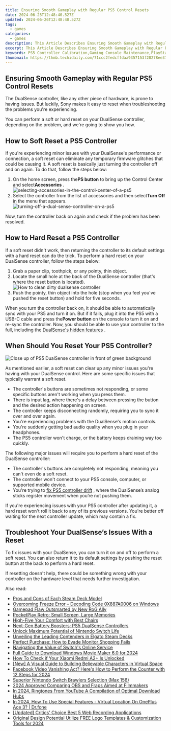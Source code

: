 ```yaml
---
title: Ensuring Smooth Gameplay with Regular PS5 Control Resets
date: 2024-06-25T12:48:40.527Z
updated: 2024-06-26T12:48:40.527Z
tags:
  - games
categories:
  - games
description: This Article Describes Ensuring Smooth Gameplay with Regular PS5 Control Resets
excerpt: This Article Describes Ensuring Smooth Gameplay with Regular PS5 Control Resets
keywords: PS5 Controller Calibration,Gaming Console Maintenance,PlayStation Reset Guide,Gamer's Control Troubleshooting,Optimal PS5 Gaming Experience,PlayStation Reset Tips,Gameplay Improvement Techniques
thumbnail: https://thmb.techidaily.com/71ccc2fedcffdaa9357153f28278ee3778285e29e6f3d8460fc68588e03103f5.jpg
---
```


## Ensuring Smooth Gameplay with Regular PS5 Control Resets

 The DualSense controller, like any other piece of hardware, is prone to having issues. But luckily, Sony makes it easy to reset when troubleshooting the problems you're experiencing.

 You can perform a soft or hard reset on your DualSense controller, depending on the problem, and we're going to show you how.

## How to Soft Reset a PS5 Controller

 If you're experiencing minor issues with your DualSense's performance or connection, a soft reset can eliminate any temporary firmware glitches that could be causing it. A soft reset is basically just turning the controller off and on again. To do that, follow the steps below:

1. On the home screen, press the**PS button** to bring up the Control Center and select**Accessories** .  
![selecting-accessories-in-the-control-center-of-a-ps5](https://static1.makeuseofimages.com/wordpress/wp-content/uploads/2023/07/selecting-accessories-in-the-control-center-of-a-ps5.jpg)
2. Select the controller from the list of accessories and then select**Turn Off** in the menu that appears.  
![turning-off-a-dual-sense-controller-on-a-ps5](https://static1.makeuseofimages.com/wordpress/wp-content/uploads/2023/07/turning-off-a-dual-sense-controller-on-a-ps5.jpg)

 Now, turn the controller back on again and check if the problem has been resolved.

## How to Hard Reset a PS5 Controller

 If a soft reset didn't work, then returning the controller to its default settings with a hard reset can do the trick. To perform a hard reset on your DualSense controller, follow the steps below:

1. Grab a paper clip, toothpick, or any pointy, thin object.
2. Locate the small hole at the back of the DualSense controller (that's where the reset button is located).  
![How to clean dirty dualsense controller](https://static1.makeuseofimages.com/wordpress/wp-content/uploads/2022/10/How-to-clean-dualsense-before.jpg)
3. Push the pointy, thin object into the hole (stop when you feel you've pushed the reset button) and hold for five seconds.

 When you turn the controller back on, it should be able to automatically sync with your PS5 and turn it on. But if it fails, plug it into the PS5 with a USB-C cable and press the**Power button** on the console to turn it on and re-sync the controller. Now, you should be able to use your controller to the full, including the [DualSense's hidden features](https://www.makeuseof.com/ps5-dualsense-controller-hidden-features/) .

## When Should You Reset Your PS5 Controller?

![Close up of PS5 DualSense controller in front of green background](https://static1.makeuseofimages.com/wordpress/wp-content/uploads/2022/09/Close-up-of-ps5-Dualsense-controller-in-front-of-green-background-1.jpg)

 As mentioned earlier, a soft reset can clear up any minor issues you're having with your DualSense control. Here are some specific issues that typically warrant a soft reset.

* The controller's buttons are sometimes not responding, or some specific buttons aren't working when you press them.
* There is input lag, where there's a delay between pressing the button and the desired action happening on screen.
* The controller keeps disconnecting randomly, requiring you to sync it over and over again.
* You're experiencing problems with the DualSense's motion controls.
* You're suddenly getting bad audio quality when you plug in your headphones.
* The PS5 controller won't charge, or the battery keeps draining way too quickly.

 The following major issues will require you to perform a hard reset of the DualSense controller:

* The controller's buttons are completely not responding, meaning you can't even do a soft reset.
* The controller won't connect to your PS5 console, computer, or supported mobile device.
* You're trying to [fix PS5 controller drift](https://www.makeuseof.com/fix-drifting-ps5-dualsense-controller/) , where the DualSense’s analog sticks register movement when you’re not pushing them.

 If you're experiencing issues with your PS5 controller after updating it, a hard reset won't roll it back to any of its previous versions. You're better off waiting for the next controller update, which may contain a fix.

## Troubleshoot Your DualSense’s Issues With a Reset

 To fix issues with your DualSense, you can turn it on and off to perform a soft reset. You can also return it to its default settings by pushing the reset button at the back to perform a hard reset.

 If resetting doesn't help, there could be something wrong with your controller on the hardware level that needs further investigation.


<ins class="adsbygoogle"
     style="display:block"
     data-ad-format="autorelaxed"
     data-ad-client="ca-pub-7571918770474297"
     data-ad-slot="1223367746"></ins>



<ins class="adsbygoogle"
     style="display:block"
     data-ad-client="ca-pub-7571918770474297"
     data-ad-slot="8358498916"
     data-ad-format="auto"
     data-full-width-responsive="true"></ins>

<span class="atpl-alsoreadstyle">Also read:</span>
<div><ul>
<li><a href="https://games-able.techidaily.com/pros-and-cons-of-each-steam-deck-model/"><u>Pros and Cons of Each Steam Deck Model</u></a></li>
<li><a href="https://games-able.techidaily.com/overcoming-freeze-error-decoding-code-0x887a0006-on-windows/"><u>Overcoming Freeze Error – Decoding Code 0X887A0006 on Windows</u></a></li>
<li><a href="https://games-able.techidaily.com/gamepad-flaw-outsmarted-by-new-rog-ally/"><u>Gamepad Flaw Outsmarted by New RoG Ally</u></a></li>
<li><a href="https://games-able.techidaily.com/pocketplay-retro-small-screen-large-memories/"><u>PocketPlay Retro: Small Screen, Large Memories</u></a></li>
<li><a href="https://games-able.techidaily.com/high-five-your-comfort-with-best-chairs/"><u>High-Five Your Comfort with Best Chairs</u></a></li>
<li><a href="https://games-able.techidaily.com/next-gen-battery-boosters-ps5-dualsense-controllers/"><u>Next-Gen Battery Boosters: PS5 DualSense Controllers</u></a></li>
<li><a href="https://games-able.techidaily.com/unlock-maximum-potential-of-nintendo-switch-life/"><u>Unlock Maximum Potential of Nintendo Switch Life</u></a></li>
<li><a href="https://games-able.techidaily.com/unveiling-the-leading-contenders-in-elgato-steam-decks/"><u>Unveiling the Leading Contenders in Elgato Steam Decks</u></a></li>
<li><a href="https://games-able.techidaily.com/perfect-purchase-how-to-evade-monitor-shopping-fails/"><u>Perfect Purchase: How to Evade Monitor Shopping Fails</u></a></li>
<li><a href="https://games-able.techidaily.com/navigating-the-value-of-switchs-online-service/"><u>Navigating the Value of Switch's Online Service</u></a></li>
<li><a href="https://some-techniques.techidaily.com/full-guide-to-download-windows-movie-maker-60-for-2024/"><u>Full Guide to Download Windows Movie Maker 6.0 for 2024</u></a></li>
<li><a href="https://sim-unlock.techidaily.com/how-to-check-if-your-xiaomi-redmi-a2plus-is-unlocked-by-drfone-android/"><u>How To Check if Your Xiaomi Redmi A2+ Is Unlocked</u></a></li>
<li><a href="https://extra-hints.techidaily.com/new-a-visual-guide-to-building-believable-characters-in-virtual-space/"><u>[New] A Visual Guide to Building Believable Characters in Virtual Space</u></a></li>
<li><a href="https://facebook-video-content.techidaily.com/facebook-video-vanishing-act-heres-how-to-perform-the-counter-with-12-steps-for-2024/"><u>Facebook Video Vanishing Act? Here's How to Perform the Counter with 12 Steps for 2024</u></a></li>
<li><a href="https://video-screen-grab.techidaily.com/superior-nintendo-switch-brawlers-selection-max-156/"><u>Superior Nintendo Switch Brawlers Selection (Max 156)</u></a></li>
<li><a href="https://desktop-recording.techidaily.com/2024-approved-comparing-obs-and-fraps-aimed-at-filmmakers/"><u>2024 Approved  Comparing OBS and Fraps  Aimed at Filmmakers</u></a></li>
<li><a href="https://extra-approaches.techidaily.com/in-2024-ringtones-from-youtube-a-compilation-of-optimal-download-hubs/"><u>In 2024, Ringtones From YouTube  A Compilation of Optimal Download Hubs</u></a></li>
<li><a href="https://phone-solutions.techidaily.com/in-2024-how-to-use-special-features-virtual-location-on-oneplus-ace-3-drfone-by-drfone-virtual-android/"><u>In 2024, How To Use Special Features - Virtual Location On OnePlus Ace 3? | Dr.fone</u></a></li>
<li><a href="https://remote-screen-capture.techidaily.com/updated-critics-choice-best-5-web-recording-applications/"><u>[Updated] Critics' Choice  Best 5 Web Recording Applications</u></a></li>
<li><a href="https://extra-approaches.techidaily.com/original-design-potential-utilize-free-logo-templates-and-customization-tools-for-2024/"><u>Original Design Potential  Utilize FREE Logo Templates & Customization Tools for 2024</u></a></li>
</ul></div>
